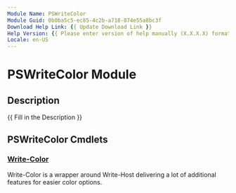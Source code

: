 ```yaml
---
Module Name: PSWriteColor
Module Guid: 0b0ba5c5-ec85-4c2b-a718-874e55a8bc3f
Download Help Link: {{ Update Download Link }}
Help Version: {{ Please enter version of help manually (X.X.X.X) format }}
Locale: en-US
---
```


# PSWriteColor Module
## Description
{{ Fill in the Description }}

## PSWriteColor Cmdlets
### [Write-Color](Write-Color.md)
Write-Color is a wrapper around Write-Host delivering a lot of additional features for easier color options.
